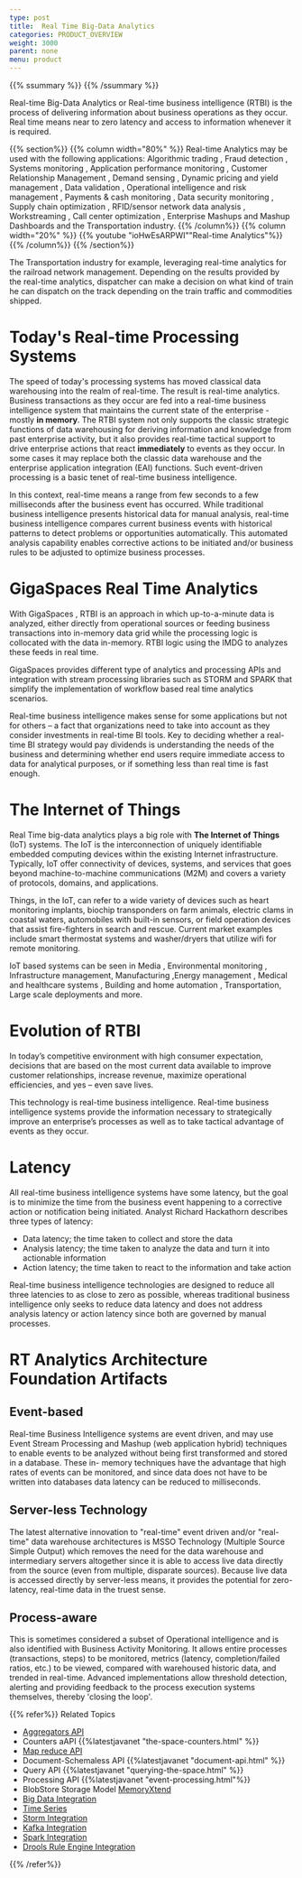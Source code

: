 ```yaml
---
type: post
title:  Real Time Big-Data Analytics
categories: PRODUCT_OVERVIEW
weight: 3000
parent: none
menu: product
---
```


{{%  ssummary %}} {{%  /ssummary %}}


Real-time Big-Data Analytics or Real-time business intelligence (RTBI) is the process of delivering information about business operations as they occur. Real time means near to zero latency and access to information whenever it is required.

{{% section%}}
{{% column width="80%" %}}
Real-time Analytics may be used with the following applications:  Algorithmic trading , Fraud detection , Systems monitoring , Application performance monitoring , Customer Relationship Management , Demand sensing , Dynamic pricing and yield management , Data validation , Operational intelligence and risk management , Payments & cash monitoring , Data security monitoring , Supply chain optimization , RFID/sensor network data analysis , Workstreaming , Call center optimization , Enterprise Mashups and Mashup Dashboards and the Transportation industry.
{{% /column%}}
{{% column width="20%" %}}
{{% youtube "ioHwEsARPWI""Real-time Analytics"%}}
{{% /column%}}
{{% /section%}}


The Transportation industry for example, leveraging real-time analytics for the railroad network management. Depending on the results provided by the real-time analytics, dispatcher can make a decision on what kind of train he can dispatch on the track depending on the train traffic and commodities shipped.

# Today's Real-time Processing Systems
The speed of today's processing systems has moved classical data warehousing into the realm of real-time. The result is real-time analytics. Business transactions as they occur are fed into a real-time business intelligence system that maintains the current state of the enterprise - mostly **in memory**. The RTBI system not only supports the classic strategic functions of data warehousing for deriving information and knowledge from past enterprise activity, but it also provides real-time tactical support to drive enterprise actions that react **immediately** to events as they occur. In some cases it may replace both the classic data warehouse and the enterprise application integration (EAI) functions. Such event-driven processing is a basic tenet of real-time business intelligence.

In this context, real-time means a range from few seconds to a few milliseconds after the business event has occurred. While traditional business intelligence presents historical data for manual analysis, real-time business intelligence compares current business events with historical patterns to detect problems or opportunities automatically. This automated analysis capability enables corrective actions to be initiated and/or business rules to be adjusted to optimize business processes.

# GigaSpaces Real Time Analytics
With GigaSpaces , RTBI is an approach in which up-to-a-minute data is analyzed, either directly from operational sources or feeding business transactions into in-memory data grid while the processing logic is collocated with the data in-memory. RTBI logic using the IMDG to analyzes these feeds in real time. 

GigaSpaces provides different type of analytics and processing APIs and integration with stream processing libraries such as STORM and SPARK that simplify the implementation of workflow based real time analytics scenarios.

Real-time business intelligence makes sense for some applications but not for others – a fact that organizations need to take into account as they consider investments in real-time BI tools. Key to deciding whether a real-time BI strategy would pay dividends is understanding the needs of the business and determining whether end users require immediate access to data for analytical purposes, or if something less than real time is fast enough.

# The Internet of Things

Real Time big-data analytics plays a big role with **The Internet of Things** (IoT) systems. The IoT is the interconnection of uniquely identifiable embedded computing devices within the existing Internet infrastructure. Typically, IoT offer connectivity of devices, systems, and services that goes beyond machine-to-machine communications (M2M) and covers a variety of protocols, domains, and applications.

Things, in the IoT, can refer to a wide variety of devices such as heart monitoring implants, biochip transponders on farm animals, electric clams in coastal waters, automobiles with built-in sensors, or field operation devices that assist fire-fighters in search and rescue. Current market examples include smart thermostat systems and washer/dryers that utilize wifi for remote monitoring.

IoT based systems can be seen in Media , Environmental monitoring , Infrastructure management, Manufacturing ,Energy management , Medical and healthcare systems , Building and home automation , Transportation, Large scale deployments and more.

# Evolution of RTBI
In today’s competitive environment with high consumer expectation, decisions that are based on the most current data available to improve customer relationships, increase revenue, maximize operational efficiencies, and yes – even save lives.

This technology is real-time business intelligence. Real-time business intelligence systems provide the information necessary to strategically improve an enterprise’s processes as well as to take tactical advantage of events as they occur.

# Latency
All real-time business intelligence systems have some latency, but the goal is to minimize the time from the business event happening to a corrective action or notification being initiated. Analyst Richard Hackathorn describes three types of latency:
- Data latency; the time taken to collect and store the data
- Analysis latency; the time taken to analyze the data and turn it into actionable information
- Action latency; the time taken to react to the information and take action

Real-time business intelligence technologies are designed to reduce all three latencies to as close to zero as possible, whereas traditional business intelligence only seeks to reduce data latency and does not address analysis latency or action latency since both are governed by manual processes.

# RT Analytics Architecture Foundation Artifacts

## Event-based
Real-time Business Intelligence systems are event driven, and may use Event Stream Processing and Mashup (web application hybrid) techniques to enable events to be analyzed without being first transformed and stored in a database. These in- memory techniques have the advantage that high rates of events can be monitored, and since data does not have to be written into databases data latency can be reduced to milliseconds.

## Server-less Technology
The latest alternative innovation to "real-time" event driven and/or "real-time" data warehouse architectures is MSSO Technology (Multiple Source Simple Output) which removes the need for the data warehouse and intermediary servers altogether since it is able to access live data directly from the source (even from multiple, disparate sources). Because live data is accessed directly by server-less means, it provides the potential for zero-latency, real-time data in the truest sense.

## Process-aware
This is sometimes considered a subset of Operational intelligence and is also identified with Business Activity Monitoring. It allows entire processes (transactions, steps) to be monitored, metrics (latency, completion/failed ratios, etc.) to be viewed, compared with warehoused historic data, and trended in real-time. Advanced implementations allow threshold detection, alerting and providing feedback to the process execution systems themselves, thereby 'closing the loop'.

{{% refer%}}
Related Topics

- [Aggregators API]( {{%latestjavaurl%}}/aggregators.html)
- Counters aAPI {{%latestjavanet "the-space-counters.html" %}}
- [Map reduce API]({{%latestjavaurl%}}/task-execution-over-the-space.html)
- Document-Schemaless API {{%latestjavanet "document-api.html" %}}
- Query API {{%latestjavanet "querying-the-space.html" %}}
- Processing API {{%latestjavanet "event-processing.html"%}}
- BlobStore Storage Model [MemoryXtend]({{%latestadmurl%}}/memoryxtend.html)
- [Big Data Integration]({{%latestjavaurl%}}/big-data.html)
- [Time Series](/sbp/time-series.html)
- [Storm Integration](/sbp/storm-integration.html)
- [Kafka Integration](/sbp/kafka-integration.html)
- [Spark Integration](/sbp/spark-integration.html)
- [Drools Rule Engine Integration](/sbp/xap-drools-integration.html)

{{% /refer%}}




